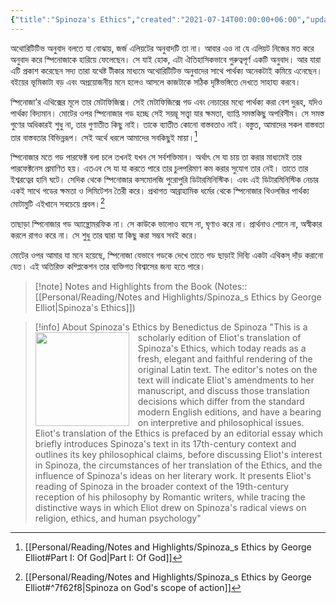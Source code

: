 ```yaml
---
{"title":"Spinoza's Ethics","created":"2021-07-14T00:00:00+06:00","updated":"2023-01-26T16:20:19+06:00","read_count":1,"dg-publish":true,"dg-metatags":{"og:image":"https://images-na.ssl-images-amazon.com/images/S/compressed.photo.goodreads.com/books/1570444178i/45358700.jpg"},"cover":"https://images-na.ssl-images-amazon.com/images/S/compressed.photo.goodreads.com/books/1570444178i/45358700.jpg","authors":["Baruch Spinoza","George Eliot","Clare Carlisle"],"isbn10":"069119324X","status":"Read","rating":3,"dg-note-icon":2,"reviewed":true,"tags":["philosophy","ethics","theology","classic"],"log":[{"status":"Read","timestamp":"2021-08-04T00:00:00+06:00"},{"status":"To Read","timestamp":"2021-07-14T00:00:00+06:00"}],"permalink":"/personal/reading/books/read/spinoza-s-ethics-by-baruch-spinoza/","metatags":{"og:image":"https://images-na.ssl-images-amazon.com/images/S/compressed.photo.goodreads.com/books/1570444178i/45358700.jpg"},"dgPassFrontmatter":true,"noteIcon":2}
---
```


অথোরিটিটিভ অনুবাদ বলতে যা বোঝায়, জর্জ এলিয়টের অনুবাদটি তা না। আবার এও না যে এলিয়ট নিজের মত করে অনুবাদ করে স্পিনোজাকে হারিয়ে ফেলেছেন। সে যাই হোক, এটা ঐতিহাসিকভাবে গুরুত্বপূর্ণ একটি অনুবাদ। আর যারা এটি প্রকাশ করেছেন সদ্য তারা যথেষ্ট টীকার মাধ্যমে অথোরিটিটিভ অনুবাদের সাথে পার্থক্য অনেকটাই কমিয়ে এনেছেন। বইয়ের ভূমিকাটা বড় এবং অপ্রয়োজনীয় মনে হলেও আসলে কাজটাকে সঠিক দৃষ্টিভঙ্গিতে দেখতে সাহায্য করবে।

স্পিনোজা’র এথিক্সের মূলে তার মেটাফিজিক্স। সেই মেটাফিজিক্সে গড এবং নেচারের মধ্যে পার্থক্য করা বেশ দুরূহ, যদিও পার্থক্য বিদ্যমান। মোটের ওপর স্পিনোজার গড হচ্ছে সেই সয়ম্ভূ সত্ত্বা যার ক্ষমতা, ব্যাপ্তি সমস্তকিছু অপরিসীম। সে সমস্ত গুণের অধিকারই শুধু না, তার গুণাতীত কিছু নাই। তাকে ব্যাতীত কোনো বাস্তবতাও নাই। বস্তুত, আমাদের সকল বাস্তবতা তার বাস্তবতার বিভিন্নরূপ। সেই অর্থে ধরলে আমাদের সবকিছুই মায়া।[^1]

স্পিনোজার মতে গড পারফেক্ট বলা চলে তখনই যখন সে সর্বশক্তিমান। অর্থাৎ সে যা চায় তা করার মাধ্যমেই তার পারফেক্টনেস প্রমাণিত হয়। এতএব সে যা যা করতে পারে তার চুলপরিমাণ কম করার সুযোগ তার নেই। তাতে তার ইশ্বরত্বের হানি ঘটে। সেদিক থেকে স্পিনোজার কসমোলজি পুরোপুরি ডিটারমিনিস্টিক। এবং এই ডিটারমিনিস্টিক নেচার একই সাথে গডের ক্ষমতা ও লিমিটেশন তৈরী করে। প্রথাগত আব্রাহামিক ধর্মের থেকে স্পিনোজার থিওলজির পার্থক্য মোটামুটি এইখানে সবচেয়ে প্রবল।[^2]

তাছাড়া স্পিনোজার গড অ্যান্থ্রোমরফিক না। সে কাউকে ভালোও বাসে না, ঘৃণাও করে না। প্রার্থনাও শোনে না, অস্বীকার করলে রাগও করে না। সে শুধু তার দ্বারা যা কিছু করা সম্ভব সবই করে।

মোটের ওপর আমার যা মনে হয়েছে, স্পিনোজা যেভাবে গডকে দেখে তাতে গড ছাড়াই দিব্যি একটা এথিকস্ দাঁড় করানো যেত। এই অতিরিক্ত কম্প্লিকেশন তার ব্যক্তিগত বিশ্বাসের জন্য হতে পারে।

> [!note] Notes and Highlights from the Book
> (Notes:: [[Personal/Reading/Notes and Highlights/Spinoza_s Ethics by George Elliot\|Spinoza's Ethics]])

> [!info] About Spinoza's Ethics by Benedictus de Spinoza
><img src="https://books.google.com/books/content?id=LVOjDwAAQBAJ&printsec=frontcover&img=1&zoom=1&edge=curl&source=gbs_api" style="float: left; margin-right: 1em;width: 150px; height: auto;" /> "This is a scholarly edition of Eliot's translation of Spinoza's Ethics, which today reads as a fresh, elegant and faithful rendering of the original Latin text. The editor's notes on the text will indicate Eliot's amendments to her manuscript, and discuss those translation decisions which differ from the standard modern English editions, and have a bearing on interpretive and philosophical issues. Eliot's translation of the Ethics is prefaced by an editorial essay which briefly introduces Spinoza's text in its 17th-century context and outlines its key philosophical claims, before discussing Eliot's interest in Spinoza, the circumstances of her translation of the Ethics, and the influence of Spinoza's ideas on her literary work. It presents Eliot's reading of Spinoza in the broader context of the 19th-century reception of his philosophy by Romantic writers, while tracing the distinctive ways in which Eliot drew on Spinoza's radical views on religion, ethics, and human psychology"

[^1]: [[Personal/Reading/Notes and Highlights/Spinoza_s Ethics by George Elliot#Part I: Of God\|Part I: Of God]]
[^2]: [[Personal/Reading/Notes and Highlights/Spinoza_s Ethics by George Elliot#^7f62f8\|Spinoza on God's scope of action]]